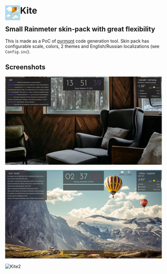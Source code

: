 # Kite <img align="left" width=48 height=48 src="https://github.com/F1uctus/Kite/blob/master/%40Images/Kite.jpg">

## Small Rainmeter skin-pack with great flexibility

This is made as a PoC of [pyrmont](https://github.com/F1uctus/pyrmont) code generation tool.
Skin pack has configurable scale, colors, 2 themes and English/Russian localizations
(see `Config.inc`).

## Screenshots

![Kite](https://github.com/F1uctus/Kite/blob/master/%40Images/Kite-beta1.png)

![Kite](https://github.com/F1uctus/Kite/blob/master/%40Images/Kite-alpha3.png)

![Kite2](https://github.com/F1uctus/Kite/blob/master/%40Images/Kite-alpha3b.png)
